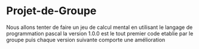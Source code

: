 # Projet-de-Groupe
Nous allons tenter de faire un jeu de calcul mental en utilisant le langage de programmation pascal
la version 1.0.0 est le tout premier code etablie par le groupe
puis chaque version suivante comporte une amélioration
